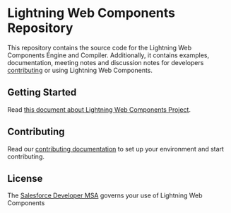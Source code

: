 # Lightning Web Components Repository

This repository contains the source code for the Lightning Web Components Engine and Compiler. Additionally, it contains examples, documentation, meeting notes and discussion notes for developers [contributing](CONTRIBUTING.md) or using Lightning Web Components.

## Getting Started

Read [this document about Lightning Web Components Project][project-philosophy].

## Contributing

Read our [contributing documentation](CONTRIBUTING.md) to set up your environment and start contributing.

## License

The [Salesforce Developer MSA](http://www.sfdcstatic.com/assets/pdf/misc/salesforce_Developer_MSA.pdf) governs your use of Lightning Web Components

[project-philosophy]: https://docs.google.com/document/d/1tTUv-rGEnNFYteR7kSh-bpYe-CF12X-PrQoasIRTDOI/edit#heading=h.q2bg3fxu2csu
